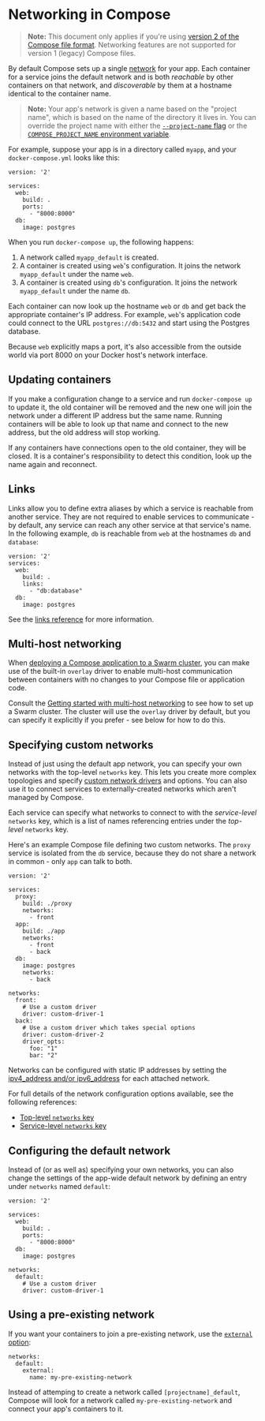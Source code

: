 <!--[metadata]>
+++
title = "Networking in Compose"
description = "How Compose sets up networking between containers"
keywords = ["documentation, docs,  docker, compose, orchestration, containers, networking"]
[menu.main]
parent="workw_compose"
weight=21
+++
<![end-metadata]-->


# Networking in Compose

> **Note:** This document only applies if you're using [version 2 of the Compose file format](compose-file.md#versioning). Networking features are not supported for version 1 (legacy) Compose files.

By default Compose sets up a single
[network](https://docs.docker.com/engine/reference/commandline/network_create/) for your app. Each
container for a service joins the default network and is both *reachable* by
other containers on that network, and *discoverable* by them at a hostname
identical to the container name.

> **Note:** Your app's network is given a name based on the "project name",
> which is based on the name of the directory it lives in. You can override the
> project name with either the [`--project-name`
> flag](reference/overview.md) or the [`COMPOSE_PROJECT_NAME` environment
> variable](reference/envvars.md#compose-project-name).

For example, suppose your app is in a directory called `myapp`, and your `docker-compose.yml` looks like this:

    version: '2'

    services:
      web:
        build: .
        ports:
          - "8000:8000"
      db:
        image: postgres

When you run `docker-compose up`, the following happens:

1.  A network called `myapp_default` is created.
2.  A container is created using `web`'s configuration. It joins the network
    `myapp_default` under the name `web`.
3.  A container is created using `db`'s configuration. It joins the network
    `myapp_default` under the name `db`.

Each container can now look up the hostname `web` or `db` and
get back the appropriate container's IP address. For example, `web`'s
application code could connect to the URL `postgres://db:5432` and start
using the Postgres database.

Because `web` explicitly maps a port, it's also accessible from the outside world via port 8000 on your Docker host's network interface.

## Updating containers

If you make a configuration change to a service and run `docker-compose up` to update it, the old container will be removed and the new one will join the network under a different IP address but the same name. Running containers will be able to look up that name and connect to the new address, but the old address will stop working.

If any containers have connections open to the old container, they will be closed. It is a container's responsibility to detect this condition, look up the name again and reconnect.

## Links

Links allow you to define extra aliases by which a service is reachable from another service. They are not required to enable services to communicate - by default, any service can reach any other service at that service's name. In the following example, `db` is reachable from `web` at the hostnames `db` and `database`:

    version: '2'
    services:
      web:
        build: .
        links:
          - "db:database"
      db:
        image: postgres

See the [links reference](compose-file.md#links) for more information.

## Multi-host networking

When [deploying a Compose application to a Swarm cluster](swarm.md), you can make use of the built-in `overlay` driver to enable multi-host communication between containers with no changes to your Compose file or application code.

Consult the [Getting started with multi-host networking](https://docs.docker.com/engine/userguide/networking/get-started-overlay/) to see how to set up a Swarm cluster. The cluster will use the `overlay` driver by default, but you can specify it explicitly if you prefer - see below for how to do this.

## Specifying custom networks

Instead of just using the default app network, you can specify your own networks with the top-level `networks` key. This lets you create more complex topologies and specify [custom network drivers](https://docs.docker.com/engine/extend/plugins_network/) and options. You can also use it to connect services to externally-created networks which aren't managed by Compose.

Each service can specify what networks to connect to with the *service-level* `networks` key, which is a list of names referencing entries under the *top-level* `networks` key.

Here's an example Compose file defining two custom networks. The `proxy` service is isolated from the `db` service, because they do not share a network in common - only `app` can talk to both.

    version: '2'

    services:
      proxy:
        build: ./proxy
        networks:
          - front
      app:
        build: ./app
        networks:
          - front
          - back
      db:
        image: postgres
        networks:
          - back

    networks:
      front:
        # Use a custom driver
        driver: custom-driver-1
      back:
        # Use a custom driver which takes special options
        driver: custom-driver-2
        driver_opts:
          foo: "1"
          bar: "2"

Networks can be configured with static IP addresses by setting the [ipv4_address and/or ipv6_address](compose-file.md#ipv4-address-ipv6-address) for each attached network.

For full details of the network configuration options available, see the following references:

- [Top-level `networks` key](compose-file.md#network-configuration-reference)
- [Service-level `networks` key](compose-file.md#networks)

## Configuring the default network

Instead of (or as well as) specifying your own networks, you can also change the settings of the app-wide default network by defining an entry under `networks` named `default`:

    version: '2'

    services:
      web:
        build: .
        ports:
          - "8000:8000"
      db:
        image: postgres

    networks:
      default:
        # Use a custom driver
        driver: custom-driver-1

## Using a pre-existing network

If you want your containers to join a pre-existing network, use the [`external` option](compose-file.md#network-configuration-reference):

    networks:
      default:
        external:
          name: my-pre-existing-network

Instead of attemping to create a network called `[projectname]_default`, Compose will look for a network called `my-pre-existing-network` and connect your app's containers to it.
